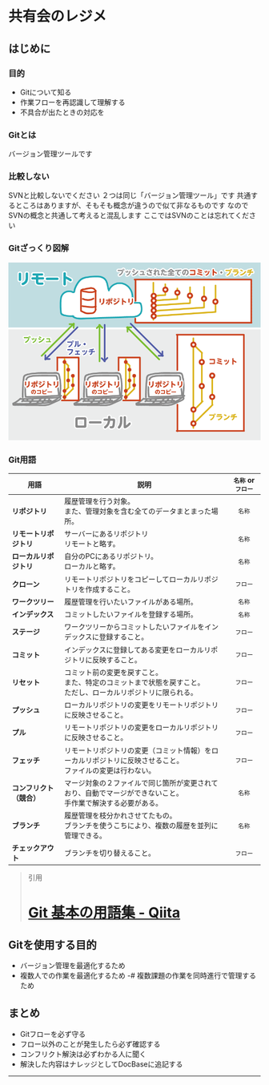 # 共有会のレジメ

## はじめに

### 目的

- Gitについて知る
- 作業フローを再認識して理解する
- 不具合が出たときの対応を

### Gitとは

バージョン管理ツールです

### 比較しない

SVNと比較しないでください
２つは同じ「バージョン管理ツール」です
共通するところはありますが、そもそも概念が違うので似て非なるものです
なのでSVNの概念と共通して考えると混乱します
ここではSVNのことは忘れてください

### Gitざっくり図解
![gitざっくり図解.gif](./img/c336c10a-3e24-421b-a3cf-ae41731d22de.gif)


### Git用語

| 用語 | 説明 | `名称` or `フロー` |
| --- | --- | :-: |
| **リポジトリ** | 履歴管理を行う対象。 <br>また、管理対象を含む全てのデータまとまった場所。 | `名称` |
| **リモートリポジトリ** | サーバーにあるリポジトリ<br>リモートと略す。 | `名称` |
| **ローカルリポジトリ** | 自分のPCにあるリポジトリ。<br>ローカルと略す。 | `名称` |
| **クローン** | リモートリポジトリをコピーしてローカルリポジトリを作成すること。 | `フロー` |
| **ワークツリー** | 履歴管理を行いたいファイルがある場所。 | `名称` |
| **インデックス** | コミットしたいファイルを登録する場所。 | `名称` |
| **ステージ** | ワークツリーからコミットしたいファイルをインデックスに登録すること。 | `フロー` |
| **コミット** | インデックスに登録してある変更をローカルリポジトリに反映すること。 | `フロー` |
| **リセット** | コミット前の変更を戻すこと。<br>また、特定のコミットまで状態を戻すこと。<br>ただし、ローカルリポジトリに限られる。 | `フロー` |
| **プッシュ** | ローカルリポジトリの変更をリモートリポジトリに反映させること。 | `フロー` |
| **プル** | リモートリポジトリの変更をローカルリポジトリに反映させること。 | `フロー` |
| **フェッチ** | リモートリポジトリの変更（コミット情報）をローカルリポジトリに反映させること。<br>ファイルの変更は行わない。 | `フロー` |
| **コンフリクト（競合）** | マージ対象の２ファイルで同じ箇所が変更されており、自動でマージができないこと。<br>手作業で解決する必要がある。 | `名称` |
| **ブランチ** | 履歴管理を枝分かれさせてたもの。<br>ブランチを使うこちにより、複数の履歴を並列に管理できる。 | `名称` |
| **チェックアウト** | ブランチを切り替えること。 | `フロー` |

> 引用
>#  [Git 基本の用語集 - Qiita](https://qiita.com/toshi_um/items/72c9d929a600323b2e77)

## Gitを使用する目的

- バージョン管理を最適化するため
- 複数人での作業を最適化するため
-#  複数課題の作業を同時進行で管理するため

## まとめ

- Gitフローを必ず守る
- フロー以外のことが発生したら必ず確認する
- コンフリクト解決は必ずわかる人に聞く
- 解決した内容はナレッジとしてDocBaseに追記する

---